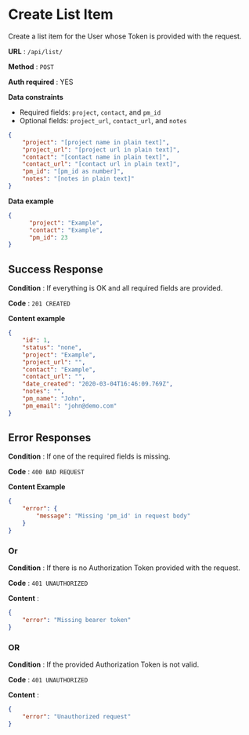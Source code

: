 # Create List Item

Create a list item for the User whose Token is provided with the request.

**URL** : `/api/list/`

**Method** : `POST`

**Auth required** : YES

**Data constraints**

* Required fields: `project`, `contact`, and `pm_id`
* Optional fields: `project_url`, `contact_url`, and `notes`

```json
{
    "project": "[project name in plain text]",
    "project_url": "[project url in plain text]",
    "contact": "[contact name in plain text]",
    "contact_url": "[contact url in plain text]",
    "pm_id": "[pm_id as number]",
    "notes": "[notes in plain text]"
}
```

**Data example**

```json
{
	  "project": "Example",
	  "contact": "Example",
	  "pm_id": 23
}
```

## Success Response

**Condition** : If everything is OK and all required fields are provided.

**Code** : `201 CREATED`

**Content example**

```json
{
    "id": 1,
    "status": "none",
    "project": "Example",
    "project_url": "",
    "contact": "Example",
    "contact_url": "",
    "date_created": "2020-03-04T16:46:09.769Z",
    "notes": "",
    "pm_name": "John",
    "pm_email": "john@demo.com"
}
```

## Error Responses

**Condition** : If one of the required fields is missing.

**Code** : `400 BAD REQUEST`

**Content Example**

```json
{
    "error": {
        "message": "Missing 'pm_id' in request body"
    }
}
```

### Or

**Condition** : If there is no Authorization Token provided with the request.

**Code** : `401 UNAUTHORIZED`

**Content** : 

```json
{
    "error": "Missing bearer token"
}
```
### OR

**Condition** : If the provided Authorization Token is not valid.

**Code** : `401 UNAUTHORIZED`

**Content** : 

```json
{
    "error": "Unauthorized request"
}
```
